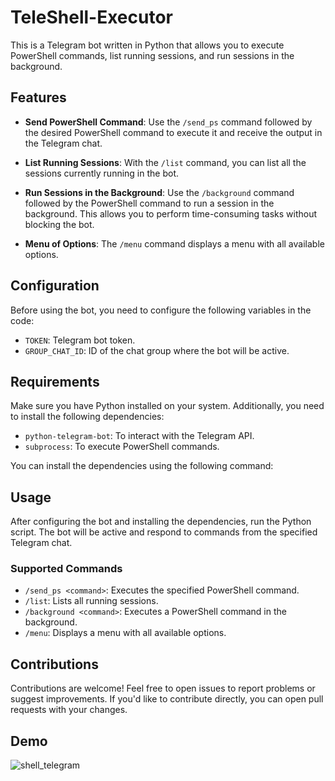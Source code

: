# TeleShell-Executor

This is a Telegram bot written in Python that allows you to execute PowerShell commands, list running sessions, and run sessions in the background.

## Features

- **Send PowerShell Command**: Use the `/send_ps` command followed by the desired PowerShell command to execute it and receive the output in the Telegram chat.

- **List Running Sessions**: With the `/list` command, you can list all the sessions currently running in the bot.

- **Run Sessions in the Background**: Use the `/background` command followed by the PowerShell command to run a session in the background. This allows you to perform time-consuming tasks without blocking the bot.

- **Menu of Options**: The `/menu` command displays a menu with all available options.

## Configuration

Before using the bot, you need to configure the following variables in the code:

- `TOKEN`: Telegram bot token.
- `GROUP_CHAT_ID`: ID of the chat group where the bot will be active.

## Requirements

Make sure you have Python installed on your system. Additionally, you need to install the following dependencies:

- `python-telegram-bot`: To interact with the Telegram API.
- `subprocess`: To execute PowerShell commands.

You can install the dependencies using the following command:


## Usage

After configuring the bot and installing the dependencies, run the Python script. The bot will be active and respond to commands from the specified Telegram chat.

### Supported Commands

- `/send_ps <command>`: Executes the specified PowerShell command.
- `/list`: Lists all running sessions.
- `/background <command>`: Executes a PowerShell command in the background.
- `/menu`: Displays a menu with all available options.

## Contributions

Contributions are welcome! Feel free to open issues to report problems or suggest improvements. If you'd like to contribute directly, you can open pull requests with your changes.

## Demo
![shell_telegram](https://github.com/daniel-de-lima0xa/TeleShell-Executor/assets/59209081/748a361a-0e03-44d3-b67a-cac7362576f1)

